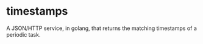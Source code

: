 # timestamps
A JSON/HTTP service, in golang, that returns the matching timestamps of a periodic task.
